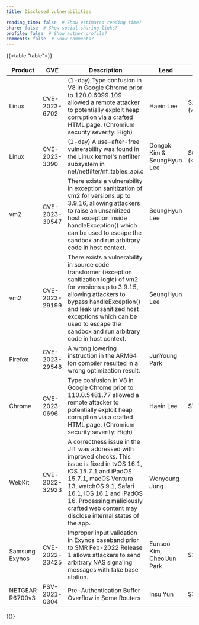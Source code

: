 ```yaml
---
title: Disclosed vulnerabilities

reading_time: false  # Show estimated reading time?
share: false  # Show social sharing links?
profile: false  # Show author profile?
comments: false  # Show comments?
---
```


{{<table "table">}}	

|Product     |CVE            | Description          | Lead  | Bounty |
|------------|---------------|----------------------|-------|--------|
|Linux       |CVE-2023-6702  | (1-day) Type confusion in V8 in Google Chrome prior to 120.0.6099.109 allowed a remote attacker to potentially exploit heap corruption via a crafted HTML page. (Chromium security severity: High)|Haein Lee| $10,000 (v8CTF) |
|Linux       |CVE-2023-3390  | (1-day) A use-after-free vulnerability was found in the Linux kernel's netfilter subsystem in net/netfilter/nf_tables_api.c|Dongok Kim & SeungHyun Lee| $67,837 (kernelCTF) |
|vm2         |CVE-2023-30547 |There exists a vulnerability in exception sanitization of vm2 for versions up to 3.9.16, allowing attackers to raise an unsanitized host exception inside handleException() which can be used to escape the sandbox and run arbitrary code in host context.|SeungHyun Lee||
|vm2         |CVE-2023-29199 | There exists a vulnerability in source code transformer (exception sanitization logic) of vm2 for versions up to 3.9.15, allowing attackers to bypass handleException() and leak unsanitized host exceptions which can be used to escape the sandbox and run arbitrary code in host context.|SeungHyun Lee||
|Firefox|CVE-2023-29548|A wrong lowering instruction in the ARM64 Ion compiler resulted in a wrong optimization result.|JunYoung Park|
|Chrome|CVE-2023-0696  | Type confusion in V8 in Google Chrome prior to 110.0.5481.77 allowed a remote attacker to potentially exploit heap corruption via a crafted HTML page. (Chromium security severity: High)|Haein Lee|$7,000|
|WebKit|CVE-2022-32923|A correctness issue in the JIT was addressed with improved checks. This issue is fixed in tvOS 16.1, iOS 15.7.1 and iPadOS 15.7.1, macOS Ventura 13, watchOS 9.1, Safari 16.1, iOS 16.1 and iPadOS 16. Processing maliciously crafted web content may disclose internal states of the app.|Wonyoung Jung||
|Samsung Exynos|CVE-2022-23425|Improper input validation in Exynos baseband prior to SMR Feb-2022 Release 1 allows attackers to send arbitrary NAS signaling messages with fake base station.|Eunsoo Kim, CheolJun Park|$14,760|
|NETGEAR R6700v3|PSV-2021-0304|Pre-Authentication Buffer Overflow in Some Routers|Insu Yun|$300|
{{</table>}}	
